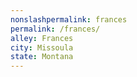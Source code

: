 ```yaml
---
﻿nonslashpermalink: frances
permalink: /frances/
alley: Frances
city: Missoula
state: Montana
---
```


